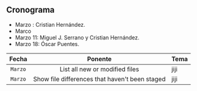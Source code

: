 ## Cronograma 

- Marzo : Cristian Hernández.
-  Marco
-  Marzo 11: Miguel J. Serrano y Cristian Hernández.
-  Marzo 18: Óscar Puentes.

| Fecha | Ponente | Tema |
| :---: | :---: | --- |
| `Marzo` | List all new or modified files | jiji |
| `Marzo` | Show file differences that haven't been staged |  jiji |
